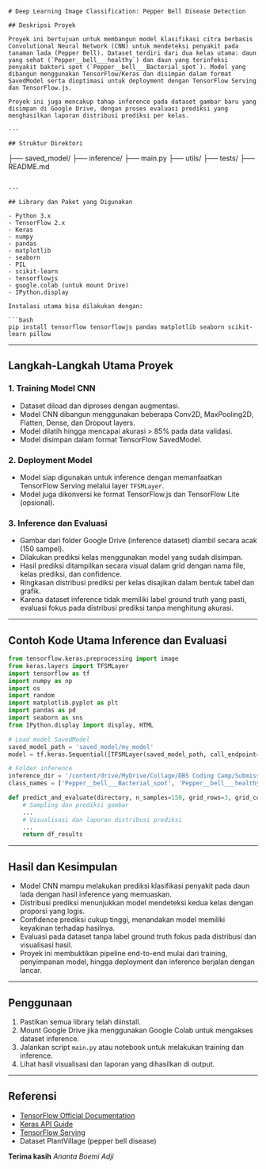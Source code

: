 ```
# Deep Learning Image Classification: Pepper Bell Disease Detection

## Deskripsi Proyek

Proyek ini bertujuan untuk membangun model klasifikasi citra berbasis Convolutional Neural Network (CNN) untuk mendeteksi penyakit pada tanaman lada (Pepper Bell). Dataset terdiri dari dua kelas utama: daun yang sehat (`Pepper__bell___healthy`) dan daun yang terinfeksi penyakit bakteri spot (`Pepper__bell___Bacterial_spot`). Model yang dibangun menggunakan TensorFlow/Keras dan disimpan dalam format SavedModel serta dioptimasi untuk deployment dengan TensorFlow Serving dan TensorFlow.js.

Proyek ini juga mencakup tahap inference pada dataset gambar baru yang disimpan di Google Drive, dengan proses evaluasi prediksi yang menghasilkan laporan distribusi prediksi per kelas.

---

## Struktur Direktori

```
├── saved\_model/
├── inference/
├── main.py
├── utils/
├── tests/
├── README.md

````

---

## Library dan Paket yang Digunakan

- Python 3.x
- TensorFlow 2.x
- Keras
- numpy
- pandas
- matplotlib
- seaborn
- PIL
- scikit-learn
- tensorflowjs
- google.colab (untuk mount Drive)
- IPython.display

Instalasi utama bisa dilakukan dengan:

```bash
pip install tensorflow tensorflowjs pandas matplotlib seaborn scikit-learn pillow
````

---

## Langkah-Langkah Utama Proyek

### 1. Training Model CNN

* Dataset diload dan diproses dengan augmentasi.
* Model CNN dibangun menggunakan beberapa Conv2D, MaxPooling2D, Flatten, Dense, dan Dropout layers.
* Model dilatih hingga mencapai akurasi > 85% pada data validasi.
* Model disimpan dalam format TensorFlow SavedModel.

### 2. Deployment Model

* Model siap digunakan untuk inference dengan memanfaatkan TensorFlow Serving melalui layer `TFSMLayer`.
* Model juga dikonversi ke format TensorFlow\.js dan TensorFlow Lite (opsional).

### 3. Inference dan Evaluasi

* Gambar dari folder Google Drive (inference dataset) diambil secara acak (150 sampel).
* Dilakukan prediksi kelas menggunakan model yang sudah disimpan.
* Hasil prediksi ditampilkan secara visual dalam grid dengan nama file, kelas prediksi, dan confidence.
* Ringkasan distribusi prediksi per kelas disajikan dalam bentuk tabel dan grafik.
* Karena dataset inference tidak memiliki label ground truth yang pasti, evaluasi fokus pada distribusi prediksi tanpa menghitung akurasi.

---

## Contoh Kode Utama Inference dan Evaluasi

```python
from tensorflow.keras.preprocessing import image
from keras.layers import TFSMLayer
import tensorflow as tf
import numpy as np
import os
import random
import matplotlib.pyplot as plt
import pandas as pd
import seaborn as sns
from IPython.display import display, HTML

# Load model SavedModel
saved_model_path = 'saved_model/my_model'
model = tf.keras.Sequential([TFSMLayer(saved_model_path, call_endpoint='serving_default')])

# Folder inference
inference_dir = '/content/drive/MyDrive/Collage/DBS Coding Camp/Submission/Deep Learning/Dataset/Inference'
class_names = ['Pepper__bell___Bacterial_spot', 'Pepper__bell___healthy']

def predict_and_evaluate(directory, n_samples=150, grid_rows=3, grid_cols=5):
    # Sampling dan prediksi gambar
    ...
    # Visualisasi dan laporan distribusi prediksi
    ...
    return df_results
```

---

## Hasil dan Kesimpulan

* Model CNN mampu melakukan prediksi klasifikasi penyakit pada daun lada dengan hasil inference yang memuaskan.
* Distribusi prediksi menunjukkan model mendeteksi kedua kelas dengan proporsi yang logis.
* Confidence prediksi cukup tinggi, menandakan model memiliki keyakinan terhadap hasilnya.
* Evaluasi pada dataset tanpa label ground truth fokus pada distribusi dan visualisasi hasil.
* Proyek ini membuktikan pipeline end-to-end mulai dari training, penyimpanan model, hingga deployment dan inference berjalan dengan lancar.

---

## Penggunaan

1. Pastikan semua library telah diinstall.
2. Mount Google Drive jika menggunakan Google Colab untuk mengakses dataset inference.
3. Jalankan script `main.py` atau notebook untuk melakukan training dan inference.
4. Lihat hasil visualisasi dan laporan yang dihasilkan di output.

---

## Referensi

* [TensorFlow Official Documentation](https://www.tensorflow.org/)
* [Keras API Guide](https://keras.io/)
* [TensorFlow Serving](https://www.tensorflow.org/tfx/guide/serving)
* Dataset PlantVillage (pepper bell disease)

**Terima kasih**
*Ananta Boemi Adji*